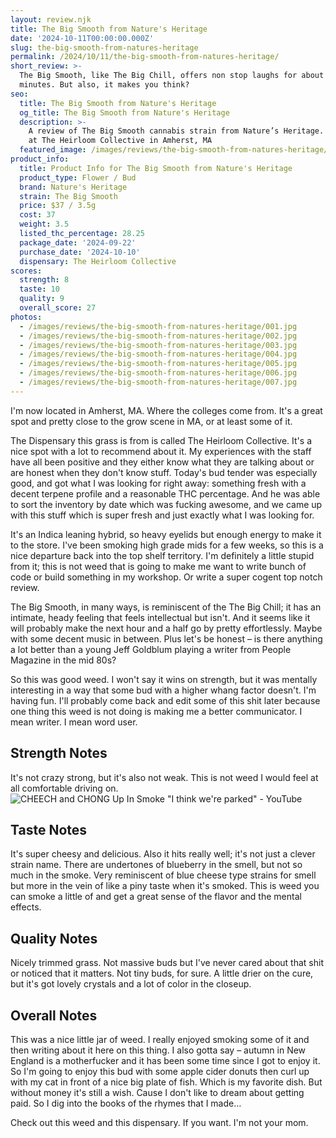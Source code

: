 ```yaml
---
layout: review.njk
title: The Big Smooth from Nature's Heritage
date: '2024-10-11T00:00:00.000Z'
slug: the-big-smooth-from-natures-heritage
permalink: /2024/10/11/the-big-smooth-from-natures-heritage/
short_review: >-
  The Big Smooth, like The Big Chill, offers non stop laughs for about 90
  minutes. But also, it makes you think?
seo:
  title: The Big Smooth from Nature's Heritage
  og_title: The Big Smooth from Nature's Heritage
  description: >-
    A review of The Big Smooth cannabis strain from Nature’s Heritage. Purchased
    at The Heirloom Collective in Amherst, MA
  featured_image: /images/reviews/the-big-smooth-from-natures-heritage/005.jpg
product_info:
  title: Product Info for The Big Smooth from Nature's Heritage
  product_type: Flower / Bud
  brand: Nature's Heritage
  strain: The Big Smooth
  price: $37 / 3.5g
  cost: 37
  weight: 3.5
  listed_thc_percentage: 28.25
  package_date: '2024-09-22'
  purchase_date: '2024-10-10'
  dispensary: The Heirloom Collective
scores:
  strength: 8
  taste: 10
  quality: 9
  overall_score: 27
photos:
  - /images/reviews/the-big-smooth-from-natures-heritage/001.jpg
  - /images/reviews/the-big-smooth-from-natures-heritage/002.jpg
  - /images/reviews/the-big-smooth-from-natures-heritage/003.jpg
  - /images/reviews/the-big-smooth-from-natures-heritage/004.jpg
  - /images/reviews/the-big-smooth-from-natures-heritage/005.jpg
  - /images/reviews/the-big-smooth-from-natures-heritage/006.jpg
  - /images/reviews/the-big-smooth-from-natures-heritage/007.jpg
---
```


I'm now located in Amherst, MA. Where the colleges come from. It's a great spot and pretty close to the grow scene in MA, or at least some of it.

The Dispensary this grass is from is called The Heirloom Collective. It's a nice spot with a lot to recommend about it. My experiences with the staff have all been positive and they either know what they are talking about or are honest when they don't know stuff. Today's bud tender was especially good, and got what I was looking for right away: something fresh with a decent terpene profile and a reasonable THC percentage. And he was able to sort the inventory by date which was fucking awesome, and we came up with this stuff which is super fresh and just exactly what I was looking for.

It's an Indica leaning hybrid, so heavy eyelids but enough energy to make it to the store. I've been smoking high grade mids for a few weeks, so this is a nice departure back into the top shelf territory. I'm definitely a little stupid from it; this is not weed that is going to make me want to write bunch of code or build something in my workshop. Or write a super cogent top notch review.

The Big Smooth, in many ways, is reminiscent of the The Big Chill; it has an intimate, heady feeling that feels intellectual but isn't. And it seems like it will probably make the next hour and a half go by pretty effortlessly. Maybe with some decent music in between. Plus let's be honest – is there anything a lot better than a young Jeff Goldblum playing a writer from People Magazine in the mid 80s?

So this was good weed. I won't say it wins on strength, but it was mentally interesting in a way that some bud with a higher whang factor doesn't. I'm having fun. I'll probably come back and edit some of this shit later because one thing this weed is not doing is making me a better communicator. I mean writer. I mean word user.

## Strength Notes

It's not crazy strong, but it's also not weak. This is not weed I would feel at all comfortable driving on.![CHEECH and CHONG Up In Smoke "I think we're parked" - YouTube](https://i.ytimg.com/vi/_v39JQZ_tyw/maxresdefault.jpg)

## Taste Notes

It's super cheesy and delicious. Also it hits really well; it's not just a clever strain name. There are undertones of blueberry in the smell, but not so much in the smoke. Very reminiscent of blue cheese type strains for smell but more in the vein of like a piny taste when it's smoked. This is weed you can smoke a little of and get a great sense of the flavor and the mental effects.

## Quality Notes

Nicely trimmed grass. Not massive buds but I've never cared about that shit or noticed that it matters. Not tiny buds, for sure. A little drier on the cure, but it's got lovely crystals and a lot of color in the closeup.

## Overall Notes

This was a nice little jar of weed. I really enjoyed smoking some of it and then writing about it here on this thing. I also gotta say – autumn in New England is a motherfucker and it has been some time since I got to enjoy it. So I'm going to enjoy this bud with some apple cider donuts then curl up with my cat in front of a nice big plate of fish. Which is my favorite dish. But without money it's still a wish. Cause I don't like to dream about getting paid. So I dig into the books of the rhymes that I made…

Check out this weed and this dispensary. If you want. I'm not your mom.
